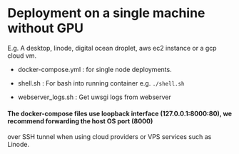 # Deployment on a single machine without GPU

E.g. A desktop, linode, digital ocean droplet, aws ec2 instance or a gcp cloud vm.

- docker-compose.yml : for single node deployments.

- shell.sh : For bash into running container e.g. `./shell.sh`

- webserver_logs.sh : Get uwsgi logs from webserver

#### The docker-compose files use loopback interface (127.0.0.1:8000:80), we recommend forwarding the host OS port (8000)
over SSH tunnel when using cloud providers or VPS services such as Linode.